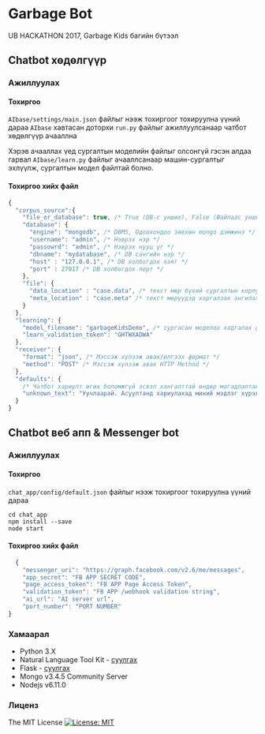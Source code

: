 # Garbage Bot
UB HACKATHON 2017, Garbage Kids багийн бүтээл

## Chatbot хөдөлгүүр

### Ажиллуулах
#### Тохиргоо
`AIbase/settings/main.json` файлыг нээж тохиргоог тохируулна үүний дараа 
`AIbase` хавтасан доторхи `run.py` файлыг ажиллуулсанаар чатбот хөдөлгүүр ачааллна

Хэрэв ачааллах үед сургалтын моделийн файлыг олсонгүй гэсэн алдаа гарвал `AIbase/learn.py` файлыг ачааллсанаар машин-сургалтыг эхлүүлж, сургалтын модел файлтай болно.

#### Тохиргоо хийх файл
```javascript
{
  "corpus_source":{
    "file_or_database": true, /* True (DB-с унших), False (Файлаас унших) */
    "database": {
      "engine": "mongodb", /* DBMS, Одоохондоо зөвхөн mongo дэмжинэ */
      "username": "admin", /* Нэврэх нэр */
      "passowrd": "admin", /* Нэврэх нууц үг */
      "dbname": "mydatabase", /* DB сангийн нэр */
      "host" : "127.0.0.1", /* DB холбогдох хаяг */
      "port" : 27017 /* DB холбогдох порт */
    },
    "file": {
      "data_location" : "case.data", /* текст мөр бүхий сургалтын корпус */
      "meta_location" : "case.meta" /* текст мөрүүдэд харгалзах ангилалуудыг агуулсан файл */
    }
  },
  "learning": {
    "model_filename": "garbageKidsDemo", /* сургасан моделоо хадгалах файлын нэр */
    "learn_validation_token": "GHTWXADWA" 
  },
  "receiver": {
    "format": "json", /* Мэссэж хүлээж авах/илгээх формат */
    "method": "POST" /* Мэссэж хүлээж авах HTTP Method */
  },
  "defaults": {
    /* Чатбот хариулт өгөх боломжгүй эсвэл хангалттай өндөр магадлалтай хариулт олж чадахгүй бол */
    "unknown_text": "Уучлаарай. Асуултанд хариулахад миний мэдлэг хүрэлцэхгүй байна"
  }
}
```
## Chatbot веб апп & Messenger bot

### Ажиллуулах
#### Тохиргоо
`chat_app/config/default.json` файлыг нээж тохиргоог тохируулна үүний дараа 
```
cd chat_app
npm install --save 
node start
```

#### Тохиргоо хийх файл
```javascript
  {
    "messenger_uri": "https://graph.facebook.com/v2.6/me/messages",
    "app_secret": "FB APP SECRET CODE",
    "page_access_token": "FB APP Page Access Token",
    "validation_token": "FB APP /webhook validation string",
    "ai_url": "AI server url",
    "port_number": "PORT NUMBER"
}

```

### Хамаарал
* Python 3.X
* Natural Language Tool Kit - [суулгах](http://www.nltk.org/install.html)
* Flask - [суулгах](http://flask.pocoo.org/)
* Mongo v3.4.5 Community Server
* Nodejs v6.11.0

### Лиценз
The MIT License
[![License: MIT](https://img.shields.io/badge/License-MIT-yellow.svg)](https://opensource.org/licenses/MIT)













